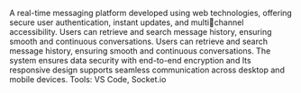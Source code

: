 A real-time messaging platform developed using web technologies, offering secure user authentication, instant updates, and multichannel accessibility. Users can retrieve and search message history, ensuring smooth and continuous conversations.
Users can retrieve and search message history, ensuring smooth and continuous conversations.
The system ensures data security with end-to-end encryption and Its responsive design supports seamless communication across desktop and mobile devices.
Tools: VS Code, Socket.io
